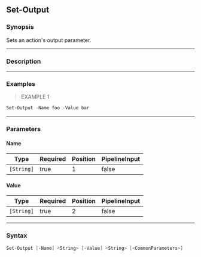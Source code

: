 Set-Output
----------

### Synopsis
Sets an action's output parameter.

---

### Description

---

### Examples
> EXAMPLE 1

```PowerShell
Set-Output -Name foo -Value bar
```

---

### Parameters
#### **Name**

|Type      |Required|Position|PipelineInput|
|----------|--------|--------|-------------|
|`[String]`|true    |1       |false        |

#### **Value**

|Type      |Required|Position|PipelineInput|
|----------|--------|--------|-------------|
|`[String]`|true    |2       |false        |

---

### Syntax
```PowerShell
Set-Output [-Name] <String> [-Value] <String> [<CommonParameters>]
```

